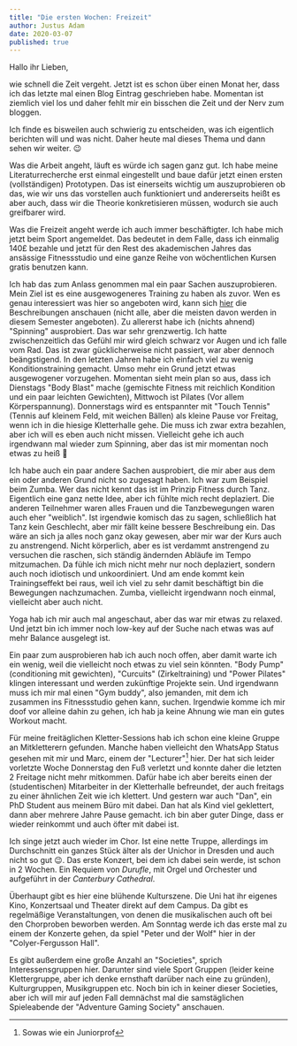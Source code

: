 ```yaml
---
title: "Die ersten Wochen: Freizeit"
author: Justus Adam
date: 2020-03-07
published: true
---
```


Hallo ihr Lieben,

wie schnell die Zeit vergeht. Jetzt ist es schon über einen Monat her, dass ich
das letzte mal einen Blog Eintrag geschrieben habe. Momentan ist ziemlich viel
los und daher fehlt mir ein bisschen die Zeit und der Nerv zum bloggen.

Ich finde es bisweilen auch schwierig zu entscheiden, was ich eigentlich
berichten will und was nicht. Daher heute mal dieses Thema und dann sehen wir
weiter. 😉

Was die Arbeit angeht, läuft es würde ich sagen ganz gut. Ich habe meine
Literaturrecherche erst einmal eingestellt und baue dafür jetzt einen ersten
(vollständigen) Prototypen. Das ist einerseits wichtig um auszuprobieren ob das,
wie wir uns das vorstellen auch funktioniert und andererseits heißt es aber
auch, dass wir die Theorie konkretisieren müssen, wodurch sie auch greifbarer
wird.

Was die Freizeit angeht werde ich auch immer beschäftigter. Ich habe mich jetzt
beim Sport angemeldet. Das bedeutet in dem Falle, dass ich einmalig 140£ bezahle
und jetzt für den Rest des akademischen Jahres das ansässige Fitnessstudio und
eine ganze Reihe von wöchentlichen Kursen gratis benutzen kann.

Ich hab das zum Anlass genommen mal ein paar Sachen auszuprobieren. Mein Ziel
ist es eine ausgewogeneres Training zu haben als zuvor. Wen es genau
interessiert was hier so angeboten wird, kann sich
[hier](https://www.kent.ac.uk/sports/fitnessanddance/docs/classdescription-april2019.pdf)
die Beschreibungen anschauen (nicht alle, aber die meisten davon werden in
diesem Semester angeboten). Zu allererst habe ich (nichts ahnend) "Spinning"
ausprobiert. Das war sehr grenzwertig. Ich hatte zwischenzeitlich das Gefühl mir
wird gleich schwarz vor Augen und ich falle vom Rad. Das ist zwar
gücklicherweise nicht passiert, war aber dennoch beängstigend. In den letzten
Jahren habe ich einfach viel zu wenig Konditionstraining gemacht. Umso mehr ein
Grund jetzt etwas ausgewogener vorzugehen. Momentan sieht mein plan so aus, dass
ich Dienstags "Body Blast" mache (gemischte Fitness mit reichlich Kondition und
ein paar leichten Gewichten), Mittwoch ist Pilates (Vor allem Körperspannung).
Donnerstags wird es entspannter mit "Touch Tennis" (Tennis auf kleinem Feld, mit
weichen Bällen) als kleine Pause vor Freitag, wenn ich in die hiesige
Kletterhalle gehe. Die muss ich zwar extra bezahlen, aber ich will es eben auch
nicht missen. Vielleicht gehe ich auch irgendwann mal wieder zum Spinning, aber
das ist mir momentan noch etwas zu heiß 🤣

Ich habe auch ein paar andere Sachen ausprobiert, die mir aber aus dem ein oder
anderen Grund nicht so zugesagt haben. Ich war zum Beispiel beim Zumba. Wer das
nicht kennt das ist im Prinzip Fitness durch Tanz. Eigentlich eine ganz nette
Idee, aber ich fühlte mich recht deplaziert. Die anderen Teilnehmer waren alles
Frauen und die Tanzbewegungen waren auch eher "weiblich". Ist irgendwie komisch
das zu sagen, schließlich hat Tanz kein Geschlecht, aber mir fällt keine bessere
Beschreibung ein. Das wäre an sich ja alles noch ganz okay gewesen, aber mir war
der Kurs auch zu anstrengend. Nicht körperlich, aber es ist verdammt anstrengend
zu versuchen die raschen, sich ständig ändernden Abläufe im Tempo mitzumachen.
Da fühle ich mich nicht mehr nur noch deplaziert, sondern auch noch idiotisch
und unkoordiniert. Und am ende kommt kein Trainingseffekt bei raus, weil ich
viel zu sehr damit beschäftigt bin die Bewegungen nachzumachen. Zumba,
vielleicht irgendwann noch einmal, vielleicht aber auch nicht.

Yoga hab ich mir auch mal angeschaut, aber das war mir etwas zu relaxed. Und
jetzt bin ich immer noch low-key auf der Suche nach etwas was auf mehr Balance
ausgelegt ist.

Ein paar zum ausprobieren hab ich auch noch offen, aber damit warte ich ein
wenig, weil die vielleicht noch etwas zu viel sein könnten. "Body Pump"
(conditioning mit gewichten), "Curcuits" (Zirkeltraining) und "Power Pilates"
klingen interessant und werden zukünftige Projekte sein. Und irgendwann muss ich
mir mal einen "Gym buddy", also jemanden, mit dem ich zusammen ins Fitnessstudio
gehen kann, suchen. Irgendwie komme ich mir doof vor alleine dahin zu gehen, ich
hab ja keine Ahnung wie man ein gutes Workout macht.

Für meine freitäglichen Kletter-Sessions hab ich schon eine kleine Gruppe an
Mitkletterern gefunden. Manche haben vielleicht den WhatsApp Status gesehen mit
mir und Marc, einem der "Lecturer"[^1] hier. Der hat sich leider vorletzte Woche
Donnerstag den Fuß verletzt und konnte daher die letzten 2 Freitage nicht mehr
mitkommen. Dafür habe ich aber bereits einen der (studentischen) Mitarbeiter in
der Kletterhalle befreundet, der auch freitags zu einer ähnlichen Zeit wie ich
klettert. Und gestern war auch "Dan", ein PhD Student aus meinem Büro mit dabei.
Dan hat als Kind viel geklettert, dann aber mehrere Jahre Pause gemacht. ich bin
aber guter Dinge, dass er wieder reinkommt und auch öfter mit dabei ist.

[^1]: Sowas wie ein Juniorprof

Ich singe jetzt auch wieder im Chor. Ist eine nette Truppe, allerdings im
Durchschnitt ein ganzes Stück älter als der Unichor in Dresden und auch nicht so
gut 😉. Das erste Konzert, bei dem ich dabei sein werde, ist schon in 2 Wochen.
Ein Requiem von *Durufle*, mit Orgel und Orchester und aufgeführt in der
*Canterbury Cathedral*.

Überhaupt gibt es hier eine blühende Kulturszene. Die Uni hat ihr eigenes Kino,
Konzertsaal und Theater direkt auf dem Campus. Da gibt es regelmäßige
Veranstaltungen, von denen die musikalischen auch oft bei den Chorproben
beworben werden. Am Sonntag werde ich das erste mal zu einem der Konzerte gehen,
da spiel "Peter und der Wolf" hier in der "Colyer-Fergusson Hall".

Es gibt außerdem eine große Anzahl an "Societies", sprich Interessensgruppen
hier. Darunter sind viele Sport Gruppen (leider keine Klettergruppe, aber ich
denke ernsthaft darüber nach eine zu gründen), Kulturgruppen, Musikgruppen etc.
Noch bin ich in keiner dieser Societies, aber ich will mir auf jeden Fall
demnächst mal die samstäglichen Spieleabende der "Adventure Gaming Society"
anschauen.
